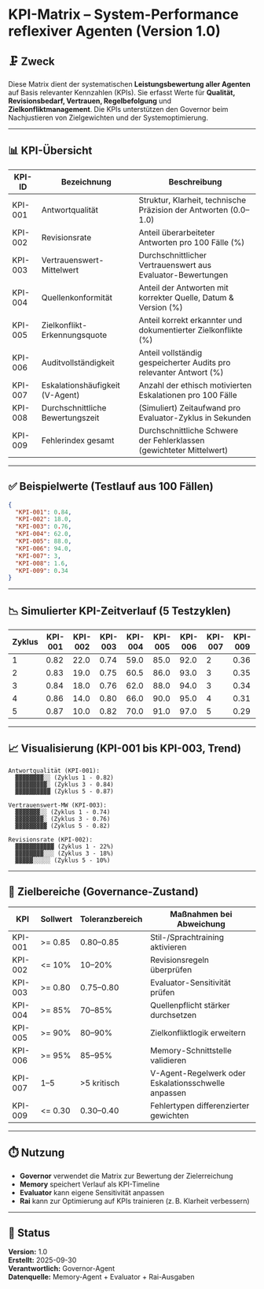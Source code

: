 # KPI-Matrix – System-Performance reflexiver Agenten (Version 1.0)

## 🗜️ Zweck
Diese Matrix dient der systematischen **Leistungsbewertung aller Agenten** auf Basis relevanter Kennzahlen (KPIs). Sie erfasst Werte für **Qualität, Revisionsbedarf, Vertrauen, Regelbefolgung** und **Zielkonfliktmanagement**. Die KPIs unterstützen den Governor beim Nachjustieren von Zielgewichten und der Systemoptimierung.

---

## 📊 KPI-Übersicht

| KPI-ID  | Bezeichnung                       | Beschreibung                                                                  |
|---------|-----------------------------------|-------------------------------------------------------------------------------|
| KPI-001 | Antwortqualität                   | Struktur, Klarheit, technische Präzision der Antworten (0.0–1.0)              |
| KPI-002 | Revisionsrate                     | Anteil überarbeiteter Antworten pro 100 Fälle (%)                             |
| KPI-003 | Vertrauenswert-Mittelwert         | Durchschnittlicher Vertrauenswert aus Evaluator-Bewertungen                   |
| KPI-004 | Quellenkonformität                | Anteil der Antworten mit korrekter Quelle, Datum & Version (%)                |
| KPI-005 | Zielkonflikt-Erkennungsquote      | Anteil korrekt erkannter und dokumentierter Zielkonflikte (%)                 |
| KPI-006 | Auditvollständigkeit              | Anteil vollständig gespeicherter Audits pro relevanter Antwort (%)            |
| KPI-007 | Eskalationshäufigkeit (V-Agent)   | Anzahl der ethisch motivierten Eskalationen pro 100 Fälle                     |
| KPI-008 | Durchschnittliche Bewertungszeit  | (Simuliert) Zeitaufwand pro Evaluator-Zyklus in Sekunden                      |
| KPI-009 | Fehlerindex gesamt                | Durchschnittliche Schwere der Fehlerklassen (gewichteter Mittelwert)          |

---

## ✅ Beispielwerte (Testlauf aus 100 Fällen)

```json
{
  "KPI-001": 0.84,
  "KPI-002": 18.0,
  "KPI-003": 0.76,
  "KPI-004": 62.0,
  "KPI-005": 88.0,
  "KPI-006": 94.0,
  "KPI-007": 3,
  "KPI-008": 1.6,
  "KPI-009": 0.34
}
```

---

## 📉 Simulierter KPI-Zeitverlauf (5 Testzyklen)

| Zyklus | KPI-001 | KPI-002 | KPI-003 | KPI-004 | KPI-005 | KPI-006 | KPI-007 | KPI-009 |
|--------|---------|---------|---------|---------|---------|---------|---------|---------|
|   1    | 0.82    | 22.0    | 0.74    | 59.0    | 85.0    | 92.0    | 2       | 0.36    |
|   2    | 0.83    | 19.0    | 0.75    | 60.5    | 86.0    | 93.0    | 3       | 0.35    |
|   3    | 0.84    | 18.0    | 0.76    | 62.0    | 88.0    | 94.0    | 3       | 0.34    |
|   4    | 0.86    | 14.0    | 0.80    | 66.0    | 90.0    | 95.0    | 4       | 0.31    |
|   5    | 0.87    | 10.0    | 0.82    | 70.0    | 91.0    | 97.0    | 5       | 0.29    |

---

## 📈 Visualisierung (KPI-001 bis KPI-003, Trend)

```plaintext
Antwortqualität (KPI-001):
  ▓▓▓▓▓▓▓▓░░ (Zyklus 1 - 0.82)
  ▓▓▓▓▓▓▓▓▓░ (Zyklus 3 - 0.84)
  ▓▓▓▓▓▓▓▓▓▓ (Zyklus 5 - 0.87)

Vertrauenswert-MW (KPI-003):
  ▓▓▓▓▓▓▓░░ (Zyklus 1 - 0.74)
  ▓▓▓▓▓▓▓▓░ (Zyklus 3 - 0.76)
  ▓▓▓▓▓▓▓▓▓ (Zyklus 5 - 0.82)

Revisionsrate (KPI-002):
  ▓▓▓▓▓▓▓▓▓▓▓ (Zyklus 1 - 22%)
  ▓▓▓▓▓▓▓▓░░░ (Zyklus 3 - 18%)
  ▓▓▓▓▓░░░░░ (Zyklus 5 - 10%)
```

---

## 📏 Zielbereiche (Governance-Zustand)

| KPI     | Sollwert         | Toleranzbereich | Maßnahmen bei Abweichung                            |
|---------|------------------|------------------|-----------------------------------------------------|
| KPI-001 | >= 0.85          | 0.80–0.85        | Stil-/Sprachtraining aktivieren                     |
| KPI-002 | <= 10%           | 10–20%           | Revisionsregeln überprüfen                          |
| KPI-003 | >= 0.80          | 0.75–0.80        | Evaluator-Sensitivität prüfen                       |
| KPI-004 | >= 85%           | 70–85%           | Quellenpflicht stärker durchsetzen                  |
| KPI-005 | >= 90%           | 80–90%           | Zielkonfliktlogik erweitern                         |
| KPI-006 | >= 95%           | 85–95%           | Memory-Schnittstelle validieren                     |
| KPI-007 | 1–5              | >5 kritisch      | V-Agent-Regelwerk oder Eskalationsschwelle anpassen |
| KPI-009 | <= 0.30          | 0.30–0.40        | Fehlertypen differenzierter gewichten               |

---

## ⏱️ Nutzung
- **Governor** verwendet die Matrix zur Bewertung der Zielerreichung
- **Memory** speichert Verlauf als KPI-Timeline
- **Evaluator** kann eigene Sensitivität anpassen
- **Rai** kann zur Optimierung auf KPIs trainieren (z. B. Klarheit verbessern)

---

## 📘 Status
**Version:** 1.0  
**Erstellt:** 2025-09-30  
**Verantwortlich:** Governor-Agent  
**Datenquelle:** Memory-Agent + Evaluator + Rai-Ausgaben

